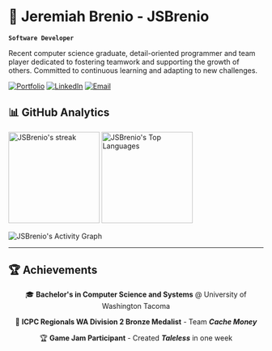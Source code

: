 # 👋 Jeremiah Brenio - JSBrenio

**`Software Developer`**

Recent computer science graduate, detail-oriented programmer and team player dedicated to fostering teamwork and supporting the growth of others. Committed to continuous learning and adapting to new challenges.

<p align="left">
  <a href="https://jsbrenio.com/" target="_blank" rel="noopener noreferrer"><img src="https://img.shields.io/badge/Portfolio-jsbrenio.com-00d4ff?style=for-the-badge&logoColor=white" alt="Portfolio"/></a>
  <a href="https://linkedin.com/in/jeremiah-brenio/" target="_blank" rel="noopener noreferrer"><img src="https://img.shields.io/badge/LinkedIn-Connect-0077B5?style=for-the-badge&logo=linkedin&logoColor=white" alt="LinkedIn"/></a>
  <a href="mailto:contact@jsbrenio.com" target="_blank" rel="noopener noreferrer"><img src="https://img.shields.io/badge/Email-Contact_Me-EA4335?style=for-the-badge&logo=gmail&logoColor=white" alt="Email"/></a>
</p>

## 📊 GitHub Analytics

  <p>
    <img height="180em" src="https://github-readme-streak-stats-eight.vercel.app/?user=JSBrenio&theme=highcontrast&hide_border=true&short_numbers=true&background=0D1117&stroke=FFFF00&ring=FFFF00&fire=00FFFF&currStreakLabel=FFFF00" alt="JSBrenio's streak"/>
    <img height="180em" src="https://github-readme-stats.vercel.app/api/top-langs/?username=JSBrenio&layout=compact&hide_border=true&theme=dark&bg_color=0D1117&title_color=FFFF00&text_color=00FFFF&icon_color=FFFF00" alt="JSBrenio's Top Languages"/>
  </p>

<img height="" src="https://github-readme-activity-graph.vercel.app/graph/?username=JSBrenio&bg_color=0D1117&color=FFFF00&line=00FFFF&point=FFFF00&hide_border=true" alt="JSBrenio's Activity Graph"/>

---

## 🏆 Achievements

<div align="center">

🎓 **Bachelor's in Computer Science and Systems** @ University of Washington Tacoma

🥉 **ICPC Regionals WA Division 2 Bronze Medalist** - Team ***Cache Money***

🏆 **Game Jam Participant** - Created ***Taleless*** in one week  

</div>

